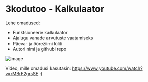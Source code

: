 # 3kodutoo - Kalkulaator
Lehe omadused:
* Funktsioneeriv kalkulaator
* Ajalugu vanade arvutuste vaatamiseks
* Päeva- ja öörežiimi lüliti
* Autori nimi ja githubi repo

![image](https://user-images.githubusercontent.com/70900278/117352479-b858af00-aeb7-11eb-83ba-550f941516cf.png)

Video, mille omadusi kasutasin: https://www.youtube.com/watch?v=rMBrF2grsSE :)
